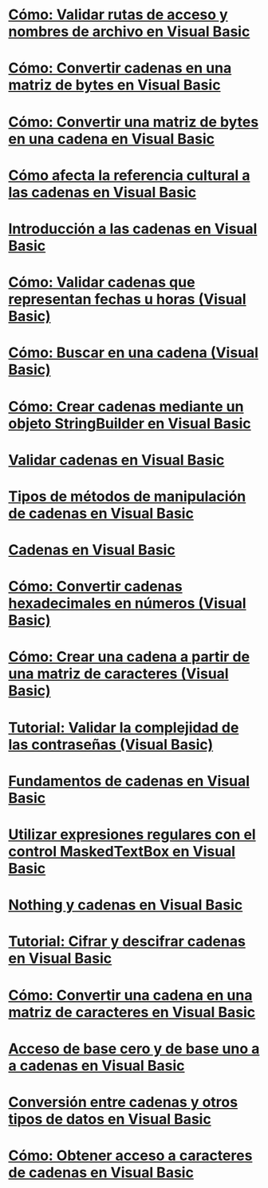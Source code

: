 # [Cómo: Validar rutas de acceso y nombres de archivo en Visual Basic](how-to-validate-file-names-and-paths.md)
# [Cómo: Convertir cadenas en una matriz de bytes en Visual Basic](how-to-convert-strings-into-an-array-of-bytes.md)
# [Cómo: Convertir una matriz de bytes en una cadena en Visual Basic](how-to-convert-an-array-of-bytes-into-a-string.md)
# [Cómo afecta la referencia cultural a las cadenas en Visual Basic](how-culture-affects-strings.md)
# [Introducción a las cadenas en Visual Basic](introduction-to-strings.md)
# [Cómo: Validar cadenas que representan fechas u horas (Visual Basic)](how-to-validate-strings-that-represent-dates-or-times.md)
# [Cómo: Buscar en una cadena (Visual Basic)](how-to-search-within-a-string.md)
# [Cómo: Crear cadenas mediante un objeto StringBuilder en Visual Basic](how-to-create-strings-using-a-stringbuilder.md)
# [Validar cadenas en Visual Basic](validating-strings.md)
# [Tipos de métodos de manipulación de cadenas en Visual Basic](types-of-string-manipulation-methods.md)
# [Cadenas en Visual Basic](index.md)
# [Cómo: Convertir cadenas hexadecimales en números (Visual Basic)](how-to-convert-hexadecimal-strings-to-numbers.md)
# [Cómo: Crear una cadena a partir de una matriz de caracteres (Visual Basic)](how-to-create-a-string-from-an-array-of-char-values.md)
# [Tutorial: Validar la complejidad de las contraseñas (Visual Basic)](walkthrough-validating-that-passwords-are-complex.md)
# [Fundamentos de cadenas en Visual Basic](string-basics.md)
# [Utilizar expresiones regulares con el control MaskedTextBox en Visual Basic](using-regular-expressions-with-the-maskedtextbox-control.md)
# [Nothing y cadenas en Visual Basic](nothing-and-strings.md)
# [Tutorial: Cifrar y descifrar cadenas en Visual Basic](walkthrough-encrypting-and-decrypting-strings.md)
# [Cómo: Convertir una cadena en una matriz de caracteres en Visual Basic](how-to-convert-a-string-to-an-array-of-characters.md)
# [Acceso de base cero y de base uno a a cadenas en Visual Basic](zero-based-vs-one-based-string-access.md)
# [Conversión entre cadenas y otros tipos de datos en Visual Basic](converting-between-strings-and-other-data-types.md)
# [Cómo: Obtener acceso a caracteres de cadenas en Visual Basic](how-to-access-characters-in-strings.md)
